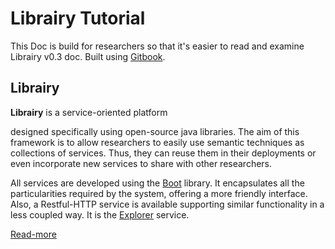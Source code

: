 # Librairy Tutorial

This Doc is build for researchers so that it's easier to read and examine Librairy v0.3 doc. Built using [Gitbook](https://github.com/GitbookIO/gitbook).

## Librairy

**Librairy** is a service-oriented platform 


designed specifically using open-source java libraries. The aim of this framework is to allow researchers to easily use semantic techniques as collections of services. Thus, they can reuse them in their deployments or even incorporate new services to share with other researchers. 

All services are developed using the [Boot](https://github.com/librairy/boot) library. It encapsulates all the particularities required by the system, offering a more friendly interface. Also, a Restful-HTTP service is available supporting similar functionality in a less coupled way. It is the [Explorer](https://github.com/librairy/explorer) service. 

[Read-more](https://www.gitbook.com/book/cbadenes/librairy-tutorial/details)